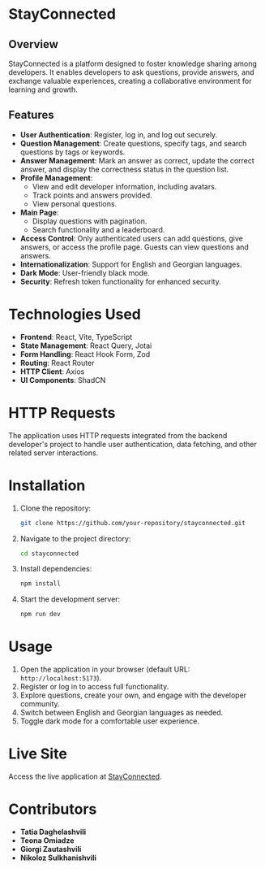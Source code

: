 # StayConnected

## Overview

StayConnected is a platform designed to foster knowledge sharing among developers. It enables developers to ask questions, provide answers, and exchange valuable experiences, creating a collaborative environment for learning and growth.

## Features

- **User Authentication**: Register, log in, and log out securely.
- **Question Management**: Create questions, specify tags, and search questions by tags or keywords.
- **Answer Management**: Mark an answer as correct, update the correct answer, and display the correctness status in the question list.
- **Profile Management**:
  - View and edit developer information, including avatars.
  - Track points and answers provided.
  - View personal questions.
- **Main Page**:
  - Display questions with pagination.
  - Search functionality and a leaderboard.
- **Access Control**: Only authenticated users can add questions, give answers, or access the profile page. Guests can view questions and answers.
- **Internationalization**: Support for English and Georgian languages.
- **Dark Mode**: User-friendly black mode.
- **Security**: Refresh token functionality for enhanced security.

# Technologies Used

- **Frontend**: React, Vite, TypeScript
- **State Management**: React Query, Jotai
- **Form Handling**: React Hook Form, Zod
- **Routing**: React Router
- **HTTP Client**: Axios
- **UI Components**: ShadCN

# HTTP Requests

The application uses HTTP requests integrated from the backend developer's project to handle user authentication, data fetching, and other related server interactions.

# Installation

1. Clone the repository:
   ```bash
   git clone https://github.com/your-repository/stayconnected.git
   ```
2. Navigate to the project directory:
   ```bash
   cd stayconnected
   ```
3. Install dependencies:
   ```bash
   npm install
   ```
4. Start the development server:
   ```bash
   npm run dev
   ```

# Usage

1.  Open the application in your browser (default URL: `http://localhost:5173`).
2.  Register or log in to access full functionality.
3.  Explore questions, create your own, and engage with the developer community.
4.  Switch between English and Georgian languages as needed.
5.  Toggle dark mode for a comfortable user experience.

# Live Site

Access the live application at [StayConnected](https://stayconnected.lol/).

# Contributors

- **Tatia Daghelashvili**
- **Teona Omiadze**
- **Giorgi Zautashvili**
- **Nikoloz Sulkhanishvili**
